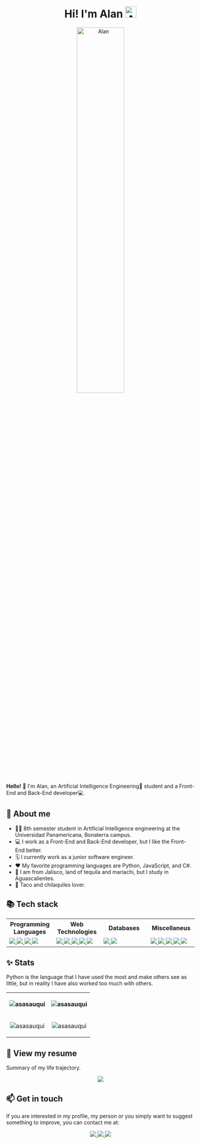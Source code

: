 <div align="center">
    <h1>
        <b>Hi! I'm Alan</b>
        <img width="30px" src="https://emojipedia-us.s3.amazonaws.com/source/noto-emoji-animations/344/waving-hand_1f44b.gif" alt="Alan" />
    </h1>
    <img width="50%" style="border-radius: 20px" src="https://res.cloudinary.com/practicaldev/image/fetch/s--bps7AfHw--/c_limit%2Cf_auto%2Cfl_progressive%2Cq_66%2Cw_880/https://dev-to-uploads.s3.amazonaws.com/uploads/articles/q14omw151lskl5h5qkyt.gif" alt="Alan" />
</div>
<br><br><br>

**Hello!** 👋 I'm Alan, an Artificial Intelligence Engineering🤖 student and a Front-End and Back-End developer💻.

**<h2>🤠 About me</h2>**
* 👨‍🎓 8th semester student in Artificial Intelligence engineering at the Universidad Panamericana, Bonaterra campus.
* 💻 I work as a Front-End and Back-End developer, but I like the Front-End better.
* 🗓️ I currently work as a junior software engineer.
* ❤️ My favorite programming languages are Python, JavaScript, and C#.
* 📍 I am from Jalisco, land of tequila and mariachi, but I study in Aguascalientes.
* 🌮 Taco and chilaquiles lover.

**<h2>📚 Tech stack</h2>**
<table>
    <tr>
        <th align="center" width="25%">
        Programming Languages
        </th>
        <th align="center" width="25%">
        Web Technologies
        </th>
        <th align="center" width="25%">
        Databases
        </th>
        <th align="center" width="25%">
        Miscellaneus
        </th>
    </tr>
    <tr>
        <td width="25%">
            <a href="">
                <img src="https://img.shields.io/badge/javascript-323330.svg?style=for-the-badge&logo=javascript&logoColor=F7DF1E">
            </a>
            <a href="">
                <img src="https://img.shields.io/badge/typescript-white.svg?style=for-the-badge&logo=typescript&logoColor=blue">
            </a>
            <a href="">
                <img src="https://img.shields.io/badge/python-blue.svg?style=for-the-badge&logo=python&logoColor=white">
            </a>
            <a href="">
                <img src="https://img.shields.io/badge/C%23-239120.svg?style=for-the-badge&logo=c-sharp&logoColor=white">
            </a>
        </td>
        <td width="25%">
            <a href="">
                <img src="https://img.shields.io/badge/react.js-20232A.svg?style=for-the-badge&logo=react&logoColor=61DAFB">
            </a>
            <a href="">
                <img src="https://img.shields.io/badge/next.js-black.svg?style=for-the-badge&logo=nextdotjs&logoColor=white">
            </a>
            <a href="">
                <img src="https://img.shields.io/badge/node.js-339933.svg?style=for-the-badge&logo=nodedotjs&logoColor=white">
            </a>
            <a href="">
                <img src="https://img.shields.io/badge/html5-E34F26.svg?style=for-the-badge&logo=html5&logoColor=white">
            </a>
            <a href="">
                <img src="https://img.shields.io/badge/css3-1572B6.svg?style=for-the-badge&logo=css3&logoColor=white">
            </a>
        </td>
        <td width="25%">
            <a href="">
                <img src="https://img.shields.io/badge/mongodb-5fa54f.svg?style=for-the-badge&logo=mongodb&logoColor=white">
            </a>
            <a href="">
                <img src="https://img.shields.io/badge/mssql-white.svg?style=for-the-badge&logo=microsoftsqlserver&logoColor=red">
            </a>
        </td>
        <td width="25%">
            <a href="">
                <img src="https://img.shields.io/badge/.net-512BD4.svg?style=for-the-badge&logo=dotnet&logoColor=white">
            </a>
            <a href="">
                <img src="https://img.shields.io/badge/graphql-1b1a2d.svg?style=for-the-badge&logo=graphql&logoColor=d522f4">
            </a>
            <a href="">
                <img src="https://img.shields.io/badge/git-E44C30.svg?style=for-the-badge&logo=git&logoColor=white">
            </a>
            <a href="">
                <img src="https://img.shields.io/badge/github-100000.svg?style=for-the-badge&logo=github&logoColor=white">
            </a>
            <a href="">
                <img src="https://img.shields.io/badge/machine_learning-white.svg?style=for-the-badge">
            </a>
        </td>
    </tr>
</table>

<!-- **<h2>⚙️ Some projects</h2>**
Projects
<table>
    <tr>
        <td  width="33.3%">
        </td>
    </tr>
</table> -->

**<h2>✨ Stats</h2>**
Python is the language that I have used the most and make others see as little, but in reality I have also worked too much with others.
<table>
    <tr widht="100%" align="center">
        <th width="50%">
            <p align="center">
                <img src="https://github-readme-streak-stats.herokuapp.com/?user=asasauqui&" alt="asasauqui" />
            </p>
        </th>
        <th width="50%">
            <p align="center">
                <img src="https://github-readme-stats.vercel.app/api/top-langs?username=asasauqui&show_icons=true&locale=en&layout=compact" alt="asasauqui" />
            </p>
        </th>
    </tr>
    <tr widht="100%" align="center">
        <td width="50%">
            <p align="center">
                <img src="https://github-readme-stats.vercel.app/api?username=asasauqui&show_icons=true&locale=en" alt="asasauqui" />
            </p>
        </td>
        <td width="50%">
            <p align="center">
                <img src="https://github-profile-trophy.vercel.app/?username=asasauqui" alt="asasauqui" />
            </p>
        </td>
    </tr>
</table>


**<h2>📃 View my resume</h2>**
Summary of my life trajectory.

<div align="center">
    <a href="https://github.com/ASASauqui/ASASauqui/blob/main/resume/Resume%20-%20Alan%20Samuel%20Aguirre%20Salazar%20(2023).pdf">
        <img src="https://img.shields.io/badge/resume-black.svg?style=for-the-badge">
    </a>
</div>


**<h2>📫 Get in touch</h2>**
If you are interested in my profile, my person or you simply want to suggest something to improve, you can contact me at:

<div align="center">
    <a href="https://www.linkedin.com/in/alan-samuel-aguirre-salazar">
        <img src="https://img.shields.io/badge/linkedin-0e76a8.svg?style=for-the-badge&logo=linkedin&logoColor=white">
    </a>
    <a href="mailto:ASASauqui@protonmail.com">
        <img src="https://img.shields.io/badge/protonmail-31074f.svg?style=for-the-badge&logo=protonmail&logoColor=white">
    </a>
    <a href="https://twitter.com/AlanSauqui">
        <img src="https://img.shields.io/badge/twitter-1DA1F2.svg?style=for-the-badge&logo=twitter&logoColor=white">
    </a>
</div>


